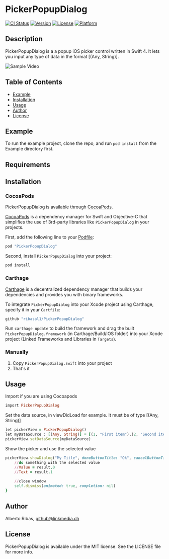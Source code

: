 # PickerPopupDialog

[![CI Status](http://img.shields.io/travis/ribasal1/PickerPopupDialog.svg?style=flat)](https://travis-ci.org/ribasal1/PickerPopupDialog)
[![Version](https://img.shields.io/cocoapods/v/PickerPopupDialog.svg?style=flat)](http://cocoapods.org/pods/PickerPopupDialog)
[![License](https://img.shields.io/cocoapods/l/PickerPopupDialog.svg?style=flat)](http://cocoapods.org/pods/PickerPopupDialog)
[![Platform](https://img.shields.io/cocoapods/p/PickerPopupDialog.svg?style=flat)](http://cocoapods.org/pods/PickerPopupDialog)

## Description

PickerPopupDialog is a a popup iOS picker control written in Swift 4. It lets you input any type of data in the format [(Any, String)].

![Sample Video](https://media.giphy.com/media/ZvHpCQGfVNECnnnrXh/giphy.gif)


## Table of Contents

* [Example](#example)
* [Installation](#installation)
* [Usage](#usage)
* [Author](#author)
* [License](#license)


## Example

To run the example project, clone the repo, and run `pod install` from the Example directory first.

## Requirements

## Installation

### CocoaPods

PickerPopupDialog is available through [CocoaPods](http://cocoapods.org).

[CocoaPods](http://cocoapods.org) is a dependency manager for Swift and Objective-C that simplifies the use of 3rd-party
libraries like `PickerPopupDialog` in your projects.

First, add the following line to your [Podfile](http://guides.cocoapods.org/using/using-cocoapods.html):

```ruby
pod "PickerPopupDialog"
```

Second, install `PickerPopupDialog` into your project:

```bash
pod install
```

### Carthage

[Carthage](https://github.com/Carthage/Carthage) is a decentralized dependency manager that builds your dependencies and
provides you with binary frameworks.

To integrate `PickerPopupDialog` into your Xcode project using Carthage, specify it in your `Cartfile`:

```ruby
github "ribasal1/PickerPopupDialog"
```

Run `carthage update` to build the framework and drag the built `PickerPopupDialog.framework` (in Carthage/Build/iOS folder)
into your Xcode project (Linked Frameworks and Libraries in `Targets`).

### Manually

1. Copy `PickerPopupDialog.swift` into your project
2. That's it

## Usage

Import if you are using Cocoapods

```ruby
import PickerPopupDialog
```

Set the data source, in viewDidLoad for example. It must be of type [(Any, String)]
```ruby
let pickerView = PickerPopupDialog()
let myDataSource : [(Any, String)] = [(1, "First item"),(2, "Second item")]
pickerView.setDataSource(myDataSource)
```
Show the picker and use the selected value
```ruby
pickerView.showDialog("My Title", doneButtonTitle: "Ok", cancelButtonTitle: "cancel") { (result) -> Void in
    //do something with the selected value
    //Value = result.0
    //Text = result.1
    
    //close window
    self.dismiss(animated: true, completion: nil)
}
```





## Author

Alberto Ribas, github@linkmedia.ch

## License

PickerPopupDialog is available under the MIT license. See the LICENSE file for more info.
